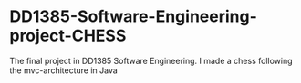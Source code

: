 # DD1385-Software-Engineering-project-CHESS
The final project in DD1385 Software Engineering. I made a chess following the mvc-architecture in Java 
